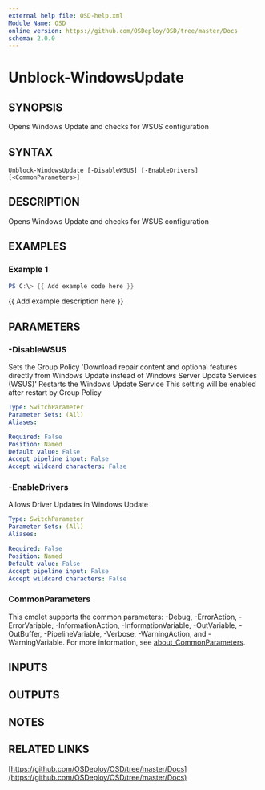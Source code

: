 ```yaml
---
external help file: OSD-help.xml
Module Name: OSD
online version: https://github.com/OSDeploy/OSD/tree/master/Docs
schema: 2.0.0
---
```


# Unblock-WindowsUpdate

## SYNOPSIS
Opens Windows Update and checks for WSUS configuration

## SYNTAX

```
Unblock-WindowsUpdate [-DisableWSUS] [-EnableDrivers] [<CommonParameters>]
```

## DESCRIPTION
Opens Windows Update and checks for WSUS configuration

## EXAMPLES

### Example 1
```powershell
PS C:\> {{ Add example code here }}
```

{{ Add example description here }}

## PARAMETERS

### -DisableWSUS
Sets the Group Policy 'Download repair content and optional features directly from Windows Update instead of Windows Server Update Services (WSUS)'
Restarts the Windows Update Service
This setting will be enabled after restart by Group Policy

```yaml
Type: SwitchParameter
Parameter Sets: (All)
Aliases:

Required: False
Position: Named
Default value: False
Accept pipeline input: False
Accept wildcard characters: False
```

### -EnableDrivers
Allows Driver Updates in Windows Update

```yaml
Type: SwitchParameter
Parameter Sets: (All)
Aliases:

Required: False
Position: Named
Default value: False
Accept pipeline input: False
Accept wildcard characters: False
```

### CommonParameters
This cmdlet supports the common parameters: -Debug, -ErrorAction, -ErrorVariable, -InformationAction, -InformationVariable, -OutVariable, -OutBuffer, -PipelineVariable, -Verbose, -WarningAction, and -WarningVariable. For more information, see [about_CommonParameters](http://go.microsoft.com/fwlink/?LinkID=113216).

## INPUTS

## OUTPUTS

## NOTES

## RELATED LINKS

[https://github.com/OSDeploy/OSD/tree/master/Docs](https://github.com/OSDeploy/OSD/tree/master/Docs)

